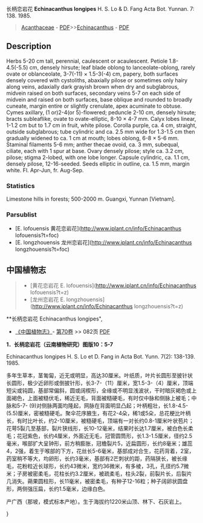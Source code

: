 长柄恋岩花 **Echinacanthus longipes** H. S. Lo & D. Fang Acta Bot. Yunnan. 7: 138. 1985.

> [Acanthaceae](Acanthaceae-爵床科.md) - [PDF](http://www.iplant.cn/foc/pdf/Acanthaceae.pdf)>>[Echinacanthus](http://www.iplant.cn/info/Echinacanthus?t=foc) - [PDF](http://www.iplant.cn/foc/pdf/Echinacanthus.pdf)

## Description

Herbs 5-20 cm tall, perennial, caulescent or acaulescent. Petiole 1.8-4.5(-5.5) cm, densely hirsute; leaf blade oblong to lanceolate-oblong, rarely ovate or oblanceolate, 3-7(-11) × 1.5-3(-4) cm, papery, both surfaces densely covered with cystoliths, abaxially pilose or sometimes only hairy along veins, adaxially dark grayish brown when dry and subglabrous, midvein raised on both surfaces, secondary veins 5-7 on each side of midvein and raised on both surfaces, base oblique and rounded to broadly cuneate, margin entire or slightly crenulate, apex acuminate to obtuse. Cymes axillary, (1 or)2-4(or 5)-flowered; peduncle 2-10 cm, densely hirsute; bracts subleaflike, ovate to ovate-elliptic, 8-10 × 4-7 mm. Calyx lobes linear, 1-1.2 cm but to 1.7 cm in fruit, white pilose. Corolla purple, ca. 4 cm, straight, outside subglabrous; tube cylindric and ca. 2.5 mm wide for 1.3-1.5 cm then gradually widened to ca. 1 cm at mouth; lobes oblong, 6-8 × 5-6 mm. Staminal filaments 5-6 mm; anther thecae ovoid, ca. 3 mm, subequal, ciliate, each with 1 spur at base. Ovary densely pilose; style ca. 3.2 cm, pilose; stigma 2-lobed, with one lobe longer. Capsule cylindric, ca. 1.1 cm, densely pilose, 12-16-seeded. Seeds elliptic in outline, ca. 1.5 mm, margin white. Fl. Apr-Jun, fr. Aug-Sep.

### Statistics
Limestone hills in forests; 500-2000 m. Guangxi, Yunnan [Vietnam].

### Parsublist

* [E.  lofouensis  黄花恋岩花](http://www.iplant.cn/info/Echinacanthus lofouensis?t=foc)
* [E.  longzhouensis  龙州恋岩花](http://www.iplant.cn/info/Echinacanthus longzhouensis?t=foc)

## 中国植物志

> * [黄花恋岩花  E.  lofouensis](http://www.iplant.cn/info/Echinacanthus lofouensis?t=z)
> * [龙州恋岩花  E.  longzhouensis](http://www.iplant.cn/info/Echinacanthus longzhouensis?t=z)

**长柄恋岩花 Echinacanthus longipes",

* [《中国植物志》](http://www.iplant.cn/frps)- [第70卷](http://www.iplant.cn/frps/vol/70) >> 082页 [PDF](http://www.iplant.cn/frps/pdf/70/082.PDF)

**1．长柄恋岩花（云南植物研究）图版10：5-7**

Echinacanthus longipes H. S. Lo et D. Fang in Acta Bot. Yunn. 7(2): 138-139. 1985.

多年生草本，茎匍匐，近无或明显，高达30厘米。叶纸质，叶片长圆形至披针状长圆形，极少近卵形或倒披针形，长3-7-（11）厘米，宽1.5-3-（4）厘米，顶端短尖或钝圆，基部常偏斜，圆或阔楔形，全缘或不明显浅波状，干时暗灰褐色或上面褐色，上面被糙伏毛，稀近无毛，背面被糙硬毛，有时仅中脉和侧脉上被毛；中脉和5-7- (9)对侧脉两面均隆起，网脉在背面明显凸起；叶柄粗壮，长1.8-4.5- (5.5)厘米，密被糙硬毛。聚伞花序腋生，有花2-4朵，稀1或5朵，总花梗比叶柄长，有时比叶长，约2-10厘米，被糙硬毛，顶端有一对长约0.8-1厘米叶状苞片；花萼5裂几至基部，裂片狭线形，长10-12毫米，结果时长达1.7厘米，被白色长柔毛；花冠紫色，长约4厘米，外面近无毛，冠管圆筒形，长1.3-1.5厘米，径约2.5毫米，喉部扩大呈钟形，前方稍膨胀，冠檐裂片5，近扁圆形，长约8毫米；雄蕊4，2强，着生于喉部的下方，花丝长5-6毫米，基部成对合生，花药背着，2室，药室稍不等大，均卵形，长约3毫米，基部有2芒刺状的距，药隔狭长，被长缘毛，花粉粒近长球形，长约43微米，宽约36微米，有多棱，3孔，孔径约5.7微米；子房被密柔毛，花柱长约3.2厘米，被疏柔毛，柱头2裂，前裂片长，后裂片几消失。蒴果圆柱形，长11毫米，被密柔毛，有种子12-16粒；种子阔卵状圆盘形，两侧强压扁，长约1.5毫米，边缘白色。

产广西（那坡，模式标本产地）。生于海拔约1220米山顶、林下、石灰岩上。

}